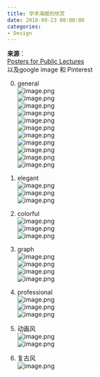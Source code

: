 ```yaml
---
title: 学术海报的欣赏
date: 2018-09-23 00:00:00
categories:
- Design
---
```

**来源**：  
[Posters for Public Lectures](https://www.maths.ox.ac.uk/events/public-lectures-events/posters-public-lectures)  
以及google image 和 Pinterest  

0. general  
![image.png](https://upload-images.jianshu.io/upload_images/7955445-e0f0a9186b96567f.png?imageMogr2/auto-orient/strip%7CimageView2/2/w/1240)  
![image.png](https://upload-images.jianshu.io/upload_images/7955445-aea777529b117b2b.png?imageMogr2/auto-orient/strip%7CimageView2/2/w/1240)  
![image.png](https://upload-images.jianshu.io/upload_images/7955445-1b26061e9d4051f0.png?imageMogr2/auto-orient/strip%7CimageView2/2/w/1240)  
![image.png](https://upload-images.jianshu.io/upload_images/7955445-5e4b129dd11d9f75.png?imageMogr2/auto-orient/strip%7CimageView2/2/w/1240)  
![image.png](https://upload-images.jianshu.io/upload_images/7955445-8864b643a8b08172.png?imageMogr2/auto-orient/strip%7CimageView2/2/w/1240)  
![image.png](https://upload-images.jianshu.io/upload_images/7955445-27a9432e8eb49f29.png?imageMogr2/auto-orient/strip%7CimageView2/2/w/1240)  
![image.png](https://upload-images.jianshu.io/upload_images/7955445-5d4d1dc4de70b828.png?imageMogr2/auto-orient/strip%7CimageView2/2/w/1240)  
![image.png](https://upload-images.jianshu.io/upload_images/7955445-79aa5dab97fd23a2.png?imageMogr2/auto-orient/strip%7CimageView2/2/w/1240)  
![image.png](https://upload-images.jianshu.io/upload_images/7955445-9d8390c8bdcf42cd.png?imageMogr2/auto-orient/strip%7CimageView2/2/w/1240)  
![image.png](https://upload-images.jianshu.io/upload_images/7955445-5d8b3809e112af01.png?imageMogr2/auto-orient/strip%7CimageView2/2/w/1240)  
![image.png](https://upload-images.jianshu.io/upload_images/7955445-ad02be1aa012a22c.png?imageMogr2/auto-orient/strip%7CimageView2/2/w/1240)  


1.  elegant  
![image.png](https://upload-images.jianshu.io/upload_images/7955445-68ae689a6d9e6a0c.png?imageMogr2/auto-orient/strip%7CimageView2/2/w/1240)  
![image.png](https://upload-images.jianshu.io/upload_images/7955445-359ff2a5fadd1f64.png?imageMogr2/auto-orient/strip%7CimageView2/2/w/1240)  
![image.png](https://upload-images.jianshu.io/upload_images/7955445-a1663dffbcee0ca0.png?imageMogr2/auto-orient/strip%7CimageView2/2/w/1240)  

2.  colorful  
![image.png](https://upload-images.jianshu.io/upload_images/7955445-10a3800b4e3a8c88.png?imageMogr2/auto-orient/strip%7CimageView2/2/w/1240)  
![image.png](https://upload-images.jianshu.io/upload_images/7955445-5766e7702ba9f38d.png?imageMogr2/auto-orient/strip%7CimageView2/2/w/1240)  
![image.png](https://upload-images.jianshu.io/upload_images/7955445-6c1927b6e911a236.png?imageMogr2/auto-orient/strip%7CimageView2/2/w/1240)  


3. graph  
![image.png](https://upload-images.jianshu.io/upload_images/7955445-ff4e0b96c5f622f6.png?imageMogr2/auto-orient/strip%7CimageView2/2/w/1240)  
![image.png](https://upload-images.jianshu.io/upload_images/7955445-dcf9d81ace02501b.png?imageMogr2/auto-orient/strip%7CimageView2/2/w/1240)  
![image.png](https://upload-images.jianshu.io/upload_images/7955445-653af3e3d8bf189d.png?imageMogr2/auto-orient/strip%7CimageView2/2/w/1240)  
![image.png](https://upload-images.jianshu.io/upload_images/7955445-00cd2512f5113d3e.png?imageMogr2/auto-orient/strip%7CimageView2/2/w/1240)  


4. professional  
![image.png](https://upload-images.jianshu.io/upload_images/7955445-c097cb8435526651.png?imageMogr2/auto-orient/strip%7CimageView2/2/w/1240)  
![image.png](https://upload-images.jianshu.io/upload_images/7955445-36f0dd93cb2fb446.png?imageMogr2/auto-orient/strip%7CimageView2/2/w/1240)  
![image.png](https://upload-images.jianshu.io/upload_images/7955445-d7211ebba8431601.png?imageMogr2/auto-orient/strip%7CimageView2/2/w/1240)  

5. 动画风  
![image.png](https://upload-images.jianshu.io/upload_images/7955445-0cff09f54d56a8be.png?imageMogr2/auto-orient/strip%7CimageView2/2/w/1240)  
![image.png](https://upload-images.jianshu.io/upload_images/7955445-c4739596d673eaa6.png?imageMogr2/auto-orient/strip%7CimageView2/2/w/1240)  

6. 复古风  
![image.png](https://upload-images.jianshu.io/upload_images/7955445-bb20ae581c98a86a.png?imageMogr2/auto-orient/strip%7CimageView2/2/w/1240)  
